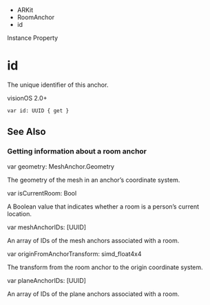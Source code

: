 

- ARKit
- RoomAnchor
-  id 

Instance Property

# id

The unique identifier of this anchor.

visionOS 2.0+

``` source
var id: UUID { get }
```

## See Also

### Getting information about a room anchor

var geometry: MeshAnchor.Geometry

The geometry of the mesh in an anchor’s coordinate system.

var isCurrentRoom: Bool

A Boolean value that indicates whether a room is a person’s current location.

var meshAnchorIDs: [UUID]

An array of IDs of the mesh anchors associated with a room.

var originFromAnchorTransform: simd_float4x4

The transform from the room anchor to the origin coordinate system.

var planeAnchorIDs: [UUID]

An array of IDs of the plane anchors associated with a room.

